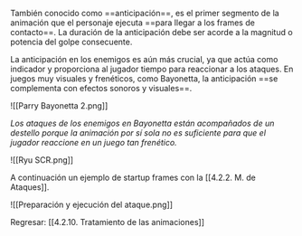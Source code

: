 
También conocido como ==anticipación==, es el primer segmento de la animación que el personaje ejecuta ==para llegar a los frames de contacto==. La duración de la anticipación debe ser acorde a la magnitud o potencia del golpe consecuente.

La anticipación en los enemigos es aún más crucial, ya que actúa como indicador y proporciona al jugador tiempo para reaccionar a los ataques. En juegos muy visuales y frenéticos, como Bayonetta, la anticipación ==se complementa con efectos sonoros y visuales==.

![[Parry Bayonetta 2.png]]

*Los ataques de los enemigos en Bayonetta están acompañados de un destello porque la animación por sí sola no es suficiente para que el jugador reaccione en un juego tan frenético.*

![[Ryu SCR.png]]

A continuación un ejemplo de startup frames con la [[4.2.2. M. de Ataques]].

![[Preparación y ejecución del ataque.png]]


Regresar: [[4.2.10. Tratamiento de las animaciones]]